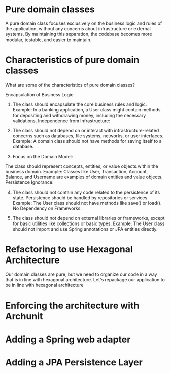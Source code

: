 # Pure domain classes
A pure domain class focuses exclusively on the business logic and rules of the application, without any concerns about infrastructure or external systems. 
By maintaining this separation, the codebase becomes more modular, testable, and easier to maintain.

# Characteristics of pure domain classes

What are some of the characteristics of pure domain classes?

Encapsulation of Business Logic:

1. The class should encapsulate the core business rules and logic.
Example: In a banking application, a User class might contain methods for depositing and withdrawing money, including the necessary validations.
Independence from Infrastructure:

2. The class should not depend on or interact with infrastructure-related concerns such as databases, file systems, networks, or user interfaces.
Example: A domain class should not have methods for saving itself to a database.

3. Focus on the Domain Model:

The class should represent concepts, entities, or value objects within the business domain.
Example: Classes like User, Transaction, Account, Balance, and Username are examples of domain entities and value objects.
Persistence Ignorance:

4. The class should not contain any code related to the persistence of its state. Persistence should be handled by repositories or services.
Example: The User class should not have methods like save() or load().
No Dependency on Frameworks:

5. The class should not depend on external libraries or frameworks, except for basic utilities like collections or basic types.
Example: The User class should not import and use Spring annotations or JPA entities directly.

# Refactoring to use Hexagonal Architecture

Our domain classes are pure, but we need to organize our code in a way that is in line with hexagonal architecture.  Let's repackage our application to be in line with hexagonal architecture

# Enforcing the architecture with Archunit

# Adding a Spring web adapter

# Adding a JPA Persistence Layer







